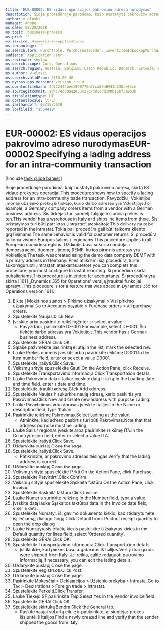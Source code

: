 ```yaml
---
title: 'EUR-00002: ES vidaus operacijos pakrovimo adreso nurodymas'
description: Šioje procedūroje parodoma, kaip nustatyti pakrovimo adresą, skirtą ES vidaus prekybos operacijai.
author: v-oloski
manager: AnnBe
ms.date: 08/29/2018
ms.topic: business-process
ms.prod: ''
ms.service: dynamics-ax-applications
ms.technology: ''
ms.search.form: PurchTable, PurchCreateOrder, InventItemIdLookupPurchase, TransportationDocument, LogisticsPostalAddress, SysLookupMultiSelectGrid,  VendEditInvoice, VendEditInvoiceDefaultQuantityForLinesDropDialog, Intrastat, SysQueryForm
audience: Application User
ms.reviewer: shylaw
ms.search.scope: Core, Operations
ms.search.region: Austria, Belgium, Czech Republic, Denmark, Estonia, Finland, France, Germany, Hungary, Ireland, Italy, Latvia, Lithuania, Netherlands, Poland, Spain, Sweden, United Kingdom
ms.author: v-oloski
ms.search.validFrom: 2016-06-30
ms.dyn365.ops.version: Version 7.0.0
ms.openlocfilehash: 4db22444bee1590770a47ca5946941b530ae85ce
ms.sourcegitcommit: 9d4c7edd0ae2053c37c7d81cdd180b16bf3a9d3b
ms.translationtype: HT
ms.contentlocale: lt-LT
ms.lasthandoff: 05/15/2019
ms.locfileid: "1564419"
---
```

# <a name="eur-00002-specifying-a-lading-address-for-an-intra-community-transaction"></a><span data-ttu-id="168b0-103">EUR-00002: ES vidaus operacijos pakrovimo adreso nurodymas</span><span class="sxs-lookup"><span data-stu-id="168b0-103">EUR-00002 Specifying a lading address for an intra-community transaction</span></span>

[!include [task guide banner](../../includes/task-guide-banner.md)]

<span data-ttu-id="168b0-104">Šioje procedūroje parodoma, kaip nustatyti pakrovimo adresą, skirtą ES vidaus prekybos operacijai.</span><span class="sxs-lookup"><span data-stu-id="168b0-104">This procedure shows how to specify a lading address for an intra-community trade transaction.</span></span> <span data-ttu-id="168b0-105">Pavyzdžiui, Vokietijos įmonės užsisako prekių iš tiekėjo, kurio darbo adresas yra Vokietijoje.</span><span class="sxs-lookup"><span data-stu-id="168b0-105">For example, a Germany company orders items from a vendor with a German business address.</span></span> <span data-ttu-id="168b0-106">Šis tiekėjas turi sandėlį Italijoje ir siunčia prekes iš ten.</span><span class="sxs-lookup"><span data-stu-id="168b0-106">This vendor has a warehouse in Italy and ships the items from there.</span></span> <span data-ttu-id="168b0-107">Šis pristatymas turi būti pateiktas „Intrastat“ ataskaitoje.</span><span class="sxs-lookup"><span data-stu-id="168b0-107">This delivery must be reported in the Intrastat.</span></span> <span data-ttu-id="168b0-108">Tokia pati procedūra gali būti taikoma kliento grąžinimams.</span><span class="sxs-lookup"><span data-stu-id="168b0-108">The same behavior is valid for customer returns.</span></span>
<span data-ttu-id="168b0-109">Ši procedūra taikoma visoms Europos šalims / regionams.</span><span class="sxs-lookup"><span data-stu-id="168b0-109">This procedure applies to all European countries/regions.</span></span> <span data-ttu-id="168b0-110">Užduotis buvo sukurta naudojant demonstracinių duomenų įmonę DEMF, kurios pirminis adresas yra Vokietijoje.</span><span class="sxs-lookup"><span data-stu-id="168b0-110">The task was created using the demo data company DEMF with a primary address in Germany.</span></span> <span data-ttu-id="168b0-111">Prieš atlikdami šią procedūrą, turite sukonfigūruoti „Intrastat“ ataskaitas.</span><span class="sxs-lookup"><span data-stu-id="168b0-111">Before you can complete this procedure, you must configure Intrastat reporting.</span></span> <span data-ttu-id="168b0-112">Ši procedūra skirta buhalteriams.</span><span class="sxs-lookup"><span data-stu-id="168b0-112">This procedure is intended for accountants.</span></span> <span data-ttu-id="168b0-113">Ši procedūra yra skirta į 1611 „Dynamics 365 for Operations“ versiją įtrauktai funkcijai aprašyti.</span><span class="sxs-lookup"><span data-stu-id="168b0-113">This procedure is for a feature that was added in Dynamics 365 for Operations version 1611.</span></span>

1. <span data-ttu-id="168b0-114">Eikite į Mokėtinos sumos > Pirkimo užsakymai > Visi pirkimo užsakymai.</span><span class="sxs-lookup"><span data-stu-id="168b0-114">Go to Accounts payable > Purchase orders > All purchase orders.</span></span>
2. <span data-ttu-id="168b0-115">Spustelėkite Naujas.</span><span class="sxs-lookup"><span data-stu-id="168b0-115">Click New.</span></span>
3. <span data-ttu-id="168b0-116">Įveskite arba pasirinkite reikšmę</span><span class="sxs-lookup"><span data-stu-id="168b0-116">Enter or select a value</span></span>
    * <span data-ttu-id="168b0-117">Pavyzdžiui, pasirinkite DE-001.</span><span class="sxs-lookup"><span data-stu-id="168b0-117">For example, select DE-001.</span></span> <span data-ttu-id="168b0-118">Šio tiekėjo darbo adresas yra Vokietijoje.</span><span class="sxs-lookup"><span data-stu-id="168b0-118">This vendor has a German business address.</span></span>  
4. <span data-ttu-id="168b0-119">Spustelėkite GERAI.</span><span class="sxs-lookup"><span data-stu-id="168b0-119">Click OK.</span></span>
5. <span data-ttu-id="168b0-120">Sąraše pažymėkite pasirinktą eilutę.</span><span class="sxs-lookup"><span data-stu-id="168b0-120">In the list, mark the selected row.</span></span>
6. <span data-ttu-id="168b0-121">Lauke Prekės numeris įveskite arba pasirinkite reikšmę D0001.</span><span class="sxs-lookup"><span data-stu-id="168b0-121">In the Item number field, enter or select a value D0001.</span></span>
7. <span data-ttu-id="168b0-122">Spustelėkite Įrašyti.</span><span class="sxs-lookup"><span data-stu-id="168b0-122">Click Save.</span></span>
8. <span data-ttu-id="168b0-123">Veiksmų srityje spustelėkite Gauti.</span><span class="sxs-lookup"><span data-stu-id="168b0-123">On the Action Pane, click Receive.</span></span>
9. <span data-ttu-id="168b0-124">Spustelėkite Transportavimo informacija.</span><span class="sxs-lookup"><span data-stu-id="168b0-124">Click Transportation details.</span></span>
10. <span data-ttu-id="168b0-125">Lauke Pakrovimo data ir laikas įveskite datą ir laiką.</span><span class="sxs-lookup"><span data-stu-id="168b0-125">In the Loading date and time field, enter a date and time.</span></span>
11. <span data-ttu-id="168b0-126">Spustelėkite Įtraukti adresą.</span><span class="sxs-lookup"><span data-stu-id="168b0-126">Click Add address.</span></span>
12. <span data-ttu-id="168b0-127">Spustelėkite Naujas ir sukurkite naują adresą, kurio paskirtis yra Pakrovimas.</span><span class="sxs-lookup"><span data-stu-id="168b0-127">Click New and create new address with purpose Lading.</span></span>
13. <span data-ttu-id="168b0-128">Lauke Pavadinimas arba aprašas įveskite Italijos.</span><span class="sxs-lookup"><span data-stu-id="168b0-128">In the Name or description field, type 'Italian'.</span></span>
14. <span data-ttu-id="168b0-129">Pasirinkite reikšmę Pakrovimas.</span><span class="sxs-lookup"><span data-stu-id="168b0-129">Select Lading as the value.</span></span>
    * <span data-ttu-id="168b0-130">Atminkite, kad adreso paskirtis turi būti Pakrovimas.</span><span class="sxs-lookup"><span data-stu-id="168b0-130">Note that that address purpose must be Lading.</span></span>  
15. <span data-ttu-id="168b0-131">Lauke Šalis / regionas įveskite arba pasirinkite reikšmę ITA.</span><span class="sxs-lookup"><span data-stu-id="168b0-131">In the Country/region field, enter or select a value ITA.</span></span>
16. <span data-ttu-id="168b0-132">Spustelėkite Įrašyti.</span><span class="sxs-lookup"><span data-stu-id="168b0-132">Click Save.</span></span>
17. <span data-ttu-id="168b0-133">Uždarykite puslapį.</span><span class="sxs-lookup"><span data-stu-id="168b0-133">Close the page.</span></span>
18. <span data-ttu-id="168b0-134">Spustelėkite Įrašyti.</span><span class="sxs-lookup"><span data-stu-id="168b0-134">Click Save.</span></span>
    * <span data-ttu-id="168b0-135">Patikrinkite, ar pakrovimo adresas teisingas.</span><span class="sxs-lookup"><span data-stu-id="168b0-135">Verify that the lading address is correct.</span></span>  
19. <span data-ttu-id="168b0-136">Uždarykite puslapį.</span><span class="sxs-lookup"><span data-stu-id="168b0-136">Close the page.</span></span>
20. <span data-ttu-id="168b0-137">Veiksmų srityje spustelėkite Pirkti.</span><span class="sxs-lookup"><span data-stu-id="168b0-137">On the Action Pane, click Purchase.</span></span>
21. <span data-ttu-id="168b0-138">Spustelėkite Patvirtinti.</span><span class="sxs-lookup"><span data-stu-id="168b0-138">Click Confirm.</span></span>
22. <span data-ttu-id="168b0-139">Veiksmų srityje spustelėkite Sąskaita faktūra.</span><span class="sxs-lookup"><span data-stu-id="168b0-139">On the Action Pane, click Invoice.</span></span>
23. <span data-ttu-id="168b0-140">Spustelėkite Sąskaita faktūra.</span><span class="sxs-lookup"><span data-stu-id="168b0-140">Click Invoice.</span></span>
24. <span data-ttu-id="168b0-141">Lauke Numeris surinkite reikšmę.</span><span class="sxs-lookup"><span data-stu-id="168b0-141">In the Number field, type a value.</span></span>
25. <span data-ttu-id="168b0-142">Įveskite datą lauke Sąskaitos faktūros data.</span><span class="sxs-lookup"><span data-stu-id="168b0-142">In the Invoice date field, enter a date.</span></span>
26. <span data-ttu-id="168b0-143">Spustelėkite Numatyt. iš: gavimo dokumento kiekio, kad atidarytumėte išplečiamąjį dialogo langą.</span><span class="sxs-lookup"><span data-stu-id="168b0-143">Click Default from: Product receipt quantity to open the drop dialog.</span></span>
27. <span data-ttu-id="168b0-144">Lauke Numatytasis eilučių kiekis pasirinkite Užsakytas kiekis.</span><span class="sxs-lookup"><span data-stu-id="168b0-144">In the Default quantity for lines field, select 'Ordered quantity'.</span></span>
28. <span data-ttu-id="168b0-145">Spustelėkite GERAI.</span><span class="sxs-lookup"><span data-stu-id="168b0-145">Click OK.</span></span>
29. <span data-ttu-id="168b0-146">Spustelėkite Transportavimo informacija.</span><span class="sxs-lookup"><span data-stu-id="168b0-146">Click Transportation details.</span></span>
    * <span data-ttu-id="168b0-147">Įsitikinkite, kad prekės buvo atgabentos iš Italijos.</span><span class="sxs-lookup"><span data-stu-id="168b0-147">Verify that goods were shipped from Italy.</span></span> <span data-ttu-id="168b0-148">Jei reikia, galite redaguoti pakrovimo informaciją.</span><span class="sxs-lookup"><span data-stu-id="168b0-148">If necessary, you can edit the lading details.</span></span>  
30. <span data-ttu-id="168b0-149">Uždarykite puslapį.</span><span class="sxs-lookup"><span data-stu-id="168b0-149">Close the page.</span></span>
31. <span data-ttu-id="168b0-150">Spustelėkite Registruoti.</span><span class="sxs-lookup"><span data-stu-id="168b0-150">Click Post.</span></span>
32. <span data-ttu-id="168b0-151">Uždarykite puslapį.</span><span class="sxs-lookup"><span data-stu-id="168b0-151">Close the page.</span></span>
33. <span data-ttu-id="168b0-152">Pasirinkite Mokesčiai > Deklaracijos > Užsienio prekyba > Intrastat.</span><span class="sxs-lookup"><span data-stu-id="168b0-152">Go to Tax > Declarations > Foreign trade > Intrastat.</span></span>
34. <span data-ttu-id="168b0-153">Spustelėkite Perkelti.</span><span class="sxs-lookup"><span data-stu-id="168b0-153">Click Transfer.</span></span>
35. <span data-ttu-id="168b0-154">Lauke Tiekėjo SF pasirinkite Taip.</span><span class="sxs-lookup"><span data-stu-id="168b0-154">Select Yes in the Vendor invoice field.</span></span>
36. <span data-ttu-id="168b0-155">Spustelėkite GERAI.</span><span class="sxs-lookup"><span data-stu-id="168b0-155">Click OK.</span></span>
37. <span data-ttu-id="168b0-156">Spustelėkite skirtuką Bendra.</span><span class="sxs-lookup"><span data-stu-id="168b0-156">Click the General tab.</span></span>
    * <span data-ttu-id="168b0-157">Raskite naujai sukurtą eilutę ir patikrinkite, ar siuntėjas prekes išsiuntė iš Italijos.</span><span class="sxs-lookup"><span data-stu-id="168b0-157">Find a newly created line and verify that the sender shipped the goods from Italy.</span></span>  

